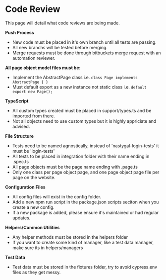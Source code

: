# Code Review
This page will detail what code reviews are being made.

**Push Process**
* New code must be placed in it's own branch until all tests are passing.
* All new branchs will be tested before merging.
* Merge requests must be done through bitbuckets merge request with an automation reviewer.


**All page object model files must be:**
* Implement the AbstractPage class i.e. ```class Page implements AbstractPage { }```
* Must default export as a new instance not static class i.e. ```default export new Page();```

**TypeScript**
* All custom types created must be placed in support/types.ts and be imported from there.
* Not all objects need to use custom types but it is highly appriciate and advised.

**File Structure**
* Tests need to be named agnostically, instead of 'nastygal-login-tests' it must be 'login-tests'
* All tests to be placed in integration folder with their name ending in .spec.ts
* All page objects must be the page name ending with .page.ts
* Only one class per page object page, and one page object page file per page on the website.


**Configuration Files**
* All config files will exist in the config folder.
* Add a new npm run script in the package.json scripts seciton when you create a new config.
* If a new package is added, please ensure it's maintained or had regular updates.

**Helpers/Common Utilities**
* Any helper methods must be stored in the helpers folder
* If you want to create some kind of manager, like a test data manager, make sure its in helpers/managers

**Test Data**
* Test data must be stored in the fixtures folder, try to avoid cypress.env files as they get messy.